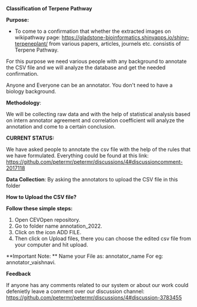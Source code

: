 **Classification of Terpene Pathway**

**Purpose:**

- To come to a confirmation that whether the extracted images on wikipathway page: https://gladstone-bioinformatics.shinyapps.io/shiny-terpeneplant/ from various papers, articles, journels etc. consistis of Terpene Pathway. 

For this purpose we need various people with any background to annotate the CSV file and we will analyze the database and get the needed confirmation. 

Anyone and Everyone can be an annotator. You don't need to have a biology background. 

**Methodology**:

We will be collecting raw data and with the help of statistical analysis based on intern annotator agreement and correlation coefficient will analyze the annotation and come to a certain conclusion.

**CURRENT STATUS:**

We have asked people to annotate the csv file with the help of the rules that we have formulated. Everything could be found at this link: https://github.com/petermr/petermr/discussions/4#discussioncomment-2017118

**Data Collection**: By asking the annotators to upload the CSV file in this folder

**How to Upload the CSV file?**

**Follow these simple steps:**
1. Open CEVOpen repository.
2. Go to folder name annotation_2022.
3. Click on the icon ADD FILE.
4. Then click on Upload files, there you can choose the edited csv file from your computer and hit upload.

**Important Note: ** Name your File as: annotator_name For eg: annotator_vaishnavi. 

**Feedback**

If anyone has any comments related to our system or about our work could defenietly leave a comment over our discussion channel: https://github.com/petermr/petermr/discussions/4#discussion-3783455


